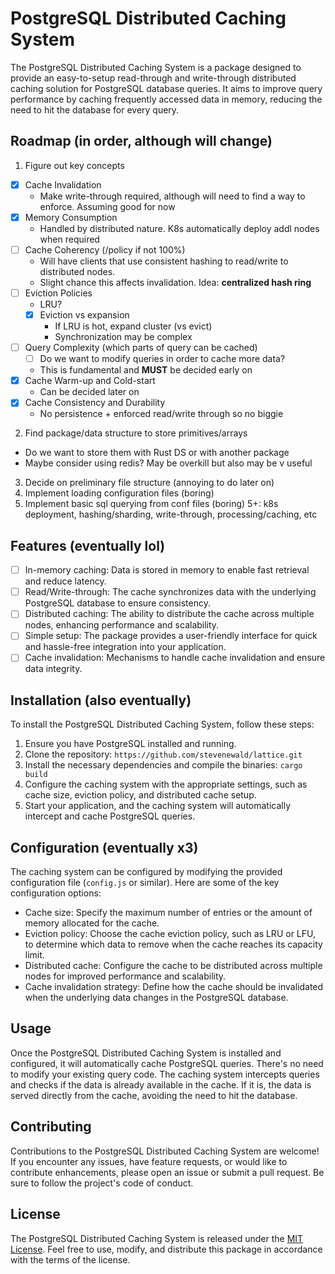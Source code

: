 # PostgreSQL Distributed Caching System

The PostgreSQL Distributed Caching System is a package designed to provide an easy-to-setup read-through and write-through distributed caching solution for PostgreSQL database queries. It aims to improve query performance by caching frequently accessed data in memory, reducing the need to hit the database for every query.

## Roadmap (in order, although will change)
1. Figure out key concepts
  - [x] Cache Invalidation
    - Make write-through required, although will need to find a way to enforce. Assuming good for now
  - [x] Memory Consumption
    - Handled by distributed nature. K8s automatically deploy addl nodes when required
  - [ ] Cache Coherency (/policy if not 100%)
    - Will have clients that use consistent hashing to read/write to distributed nodes.
    - Slight chance this affects invalidation. Idea: **centralized hash ring**
  - [ ] Eviction Policies
    - LRU?
    - [x] Eviction vs expansion
      - If LRU is hot, expand cluster (vs evict)
      - Synchronization may be complex
  - [ ] Query Complexity (which parts of query can be cached)
      - [ ] Do we want to modify queries in order to cache more data?
      - This is fundamental and **MUST** be decided early on
  - [x] Cache Warm-up and Cold-start
      - Can be decided later on
  - [x] Cache Consistency and Durability
      - No persistence + enforced read/write through so no biggie
2. Find package/data structure to store primitives/arrays
  - Do we want to store them with Rust DS or with another package
  - Maybe consider using redis? May be overkill but also may be v useful
3. Decide on preliminary file structure (annoying to do later on)
4. Implement loading configuration files (boring)
4. Implement basic sql querying from conf files (boring)
5+: k8s deployment, hashing/sharding, write-through, processing/caching, etc

## Features (eventually lol)

- [ ] In-memory caching: Data is stored in memory to enable fast retrieval and reduce latency.
- [ ] Read/Write-through: The cache synchronizes data with the underlying PostgreSQL database to ensure consistency.
- [ ] Distributed caching: The ability to distribute the cache across multiple nodes, enhancing performance and scalability.
- [ ] Simple setup: The package provides a user-friendly interface for quick and hassle-free integration into your application.
- [ ] Cache invalidation: Mechanisms to handle cache invalidation and ensure data integrity.

## Installation (also eventually)

To install the PostgreSQL Distributed Caching System, follow these steps:

1. Ensure you have PostgreSQL installed and running.
2. Clone the repository: `https://github.com/stevenewald/lattice.git`
3. Install the necessary dependencies and compile the binaries: `cargo build`
4. Configure the caching system with the appropriate settings, such as cache size, eviction policy, and distributed cache setup.
5. Start your application, and the caching system will automatically intercept and cache PostgreSQL queries.

## Configuration (eventually x3)

The caching system can be configured by modifying the provided configuration file (`config.js` or similar). Here are some of the key configuration options:

- Cache size: Specify the maximum number of entries or the amount of memory allocated for the cache.
- Eviction policy: Choose the cache eviction policy, such as LRU or LFU, to determine which data to remove when the cache reaches its capacity limit.
- Distributed cache: Configure the cache to be distributed across multiple nodes for improved performance and scalability.
- Cache invalidation strategy: Define how the cache should be invalidated when the underlying data changes in the PostgreSQL database.

## Usage

Once the PostgreSQL Distributed Caching System is installed and configured, it will automatically cache PostgreSQL queries. There's no need to modify your existing query code. The caching system intercepts queries and checks if the data is already available in the cache. If it is, the data is served directly from the cache, avoiding the need to hit the database.

## Contributing

Contributions to the PostgreSQL Distributed Caching System are welcome! If you encounter any issues, have feature requests, or would like to contribute enhancements, please open an issue or submit a pull request. Be sure to follow the project's code of conduct.

## License

The PostgreSQL Distributed Caching System is released under the [MIT License](LICENSE). Feel free to use, modify, and distribute this package in accordance with the terms of the license.

